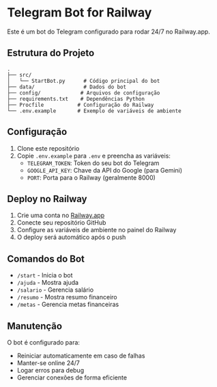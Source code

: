 # Telegram Bot for Railway

Este é um bot do Telegram configurado para rodar 24/7 no Railway.app.

## Estrutura do Projeto

```
.
├── src/
│   └── StartBot.py      # Código principal do bot
├── data/                # Dados do bot
├── config/             # Arquivos de configuração
├── requirements.txt    # Dependências Python
├── Procfile           # Configuração do Railway
└── .env.example       # Exemplo de variáveis de ambiente
```

## Configuração

1. Clone este repositório
2. Copie `.env.example` para `.env` e preencha as variáveis:
   - `TELEGRAM_TOKEN`: Token do seu bot do Telegram
   - `GOOGLE_API_KEY`: Chave da API do Google (para Gemini)
   - `PORT`: Porta para o Railway (geralmente 8000)

## Deploy no Railway

1. Crie uma conta no [Railway.app](https://railway.app)
2. Conecte seu repositório GitHub
3. Configure as variáveis de ambiente no painel do Railway
4. O deploy será automático após o push

## Comandos do Bot

- `/start` - Inicia o bot
- `/ajuda` - Mostra ajuda
- `/salario` - Gerencia salário
- `/resumo` - Mostra resumo financeiro
- `/metas` - Gerencia metas financeiras

## Manutenção

O bot é configurado para:
- Reiniciar automaticamente em caso de falhas
- Manter-se online 24/7
- Logar erros para debug
- Gerenciar conexões de forma eficiente 
